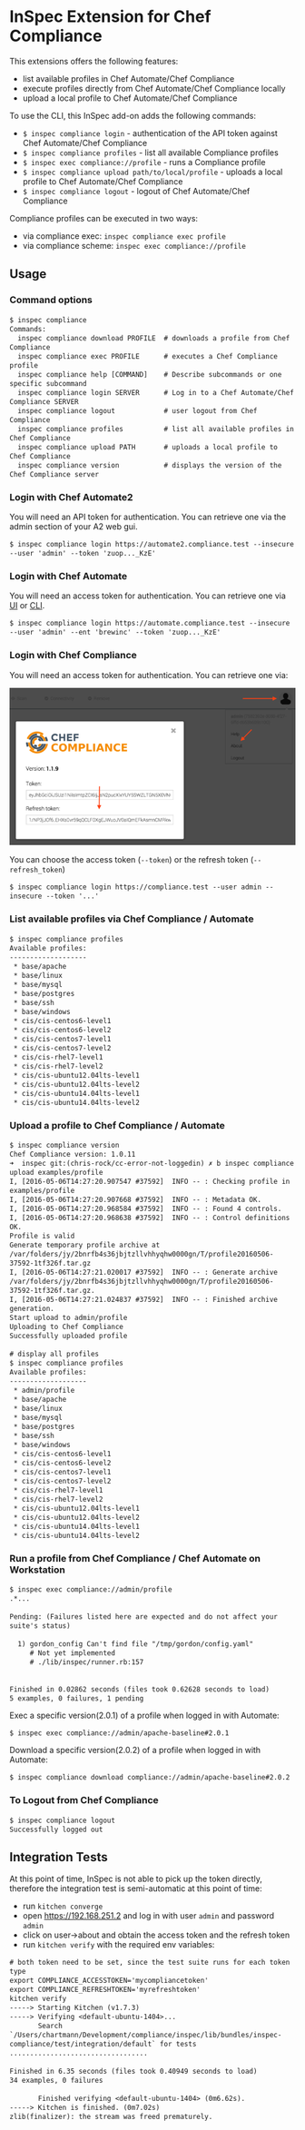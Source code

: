# InSpec Extension for Chef Compliance

This extensions offers the following features:

 - list available profiles in Chef Automate/Chef Compliance
 - execute profiles directly from Chef Automate/Chef Compliance locally
 - upload a local profile to Chef Automate/Chef Compliance

To use the CLI, this InSpec add-on adds the following commands:

 * `$ inspec compliance login` - authentication of the API token against Chef Automate/Chef Compliance
 * `$ inspec compliance profiles` - list all available Compliance profiles
 * `$ inspec exec compliance://profile` - runs a Compliance profile
 * `$ inspec compliance upload path/to/local/profile` - uploads a local profile to Chef Automate/Chef Compliance
 * `$ inspec compliance logout` - logout of Chef Automate/Chef Compliance

Compliance profiles can be executed in two ways:

- via compliance exec: `inspec compliance exec profile`
- via compliance scheme: `inspec exec compliance://profile`


## Usage

### Command options

```
$ inspec compliance
Commands:
  inspec compliance download PROFILE  # downloads a profile from Chef Compliance
  inspec compliance exec PROFILE      # executes a Chef Compliance profile
  inspec compliance help [COMMAND]    # Describe subcommands or one specific subcommand
  inspec compliance login SERVER      # Log in to a Chef Automate/Chef Compliance SERVER
  inspec compliance logout            # user logout from Chef Compliance
  inspec compliance profiles          # list all available profiles in Chef Compliance
  inspec compliance upload PATH       # uploads a local profile to Chef Compliance
  inspec compliance version           # displays the version of the Chef Compliance server
```

### Login with Chef Automate2

You will need an API token for authentication. You can retrieve one via the admin section of your A2 web gui.

```
$ inspec compliance login https://automate2.compliance.test --insecure --user 'admin' --token 'zuop..._KzE'
```

### Login with Chef Automate

You will need an access token for authentication. You can retrieve one via [UI](https://docs.chef.io/api_delivery.html) or [CLI](https://docs.chef.io/ctl_delivery.html#delivery-token).

```
$ inspec compliance login https://automate.compliance.test --insecure --user 'admin' --ent 'brewinc' --token 'zuop..._KzE'
```

### Login with Chef Compliance

You will need an access token for authentication. You can retrieve one via:

![Chef Compliance Token](images/cc-token.png)

You can choose the access token (`--token`) or the refresh token (`--refresh_token`)

```
$ inspec compliance login https://compliance.test --user admin --insecure --token '...'
```

### List available profiles via Chef Compliance / Automate

```
$ inspec compliance profiles
Available profiles:
-------------------
 * base/apache
 * base/linux
 * base/mysql
 * base/postgres
 * base/ssh
 * base/windows
 * cis/cis-centos6-level1
 * cis/cis-centos6-level2
 * cis/cis-centos7-level1
 * cis/cis-centos7-level2
 * cis/cis-rhel7-level1
 * cis/cis-rhel7-level2
 * cis/cis-ubuntu12.04lts-level1
 * cis/cis-ubuntu12.04lts-level2
 * cis/cis-ubuntu14.04lts-level1
 * cis/cis-ubuntu14.04lts-level2
```

### Upload a profile to Chef Compliance / Automate

```
$ inspec compliance version
Chef Compliance version: 1.0.11
➜  inspec git:(chris-rock/cc-error-not-loggedin) ✗ b inspec compliance upload examples/profile
I, [2016-05-06T14:27:20.907547 #37592]  INFO -- : Checking profile in examples/profile
I, [2016-05-06T14:27:20.907668 #37592]  INFO -- : Metadata OK.
I, [2016-05-06T14:27:20.968584 #37592]  INFO -- : Found 4 controls.
I, [2016-05-06T14:27:20.968638 #37592]  INFO -- : Control definitions OK.
Profile is valid
Generate temporary profile archive at /var/folders/jy/2bnrfb4s36jbjtzllvhhyqhw0000gn/T/profile20160506-37592-1tf326f.tar.gz
I, [2016-05-06T14:27:21.020017 #37592]  INFO -- : Generate archive /var/folders/jy/2bnrfb4s36jbjtzllvhhyqhw0000gn/T/profile20160506-37592-1tf326f.tar.gz.
I, [2016-05-06T14:27:21.024837 #37592]  INFO -- : Finished archive generation.
Start upload to admin/profile
Uploading to Chef Compliance
Successfully uploaded profile

# display all profiles
$ inspec compliance profiles
Available profiles:
-------------------
 * admin/profile
 * base/apache
 * base/linux
 * base/mysql
 * base/postgres
 * base/ssh
 * base/windows
 * cis/cis-centos6-level1
 * cis/cis-centos6-level2
 * cis/cis-centos7-level1
 * cis/cis-centos7-level2
 * cis/cis-rhel7-level1
 * cis/cis-rhel7-level2
 * cis/cis-ubuntu12.04lts-level1
 * cis/cis-ubuntu12.04lts-level2
 * cis/cis-ubuntu14.04lts-level1
 * cis/cis-ubuntu14.04lts-level2
```

### Run a profile from Chef Compliance / Chef Automate on Workstation

```
$ inspec exec compliance://admin/profile
.*...

Pending: (Failures listed here are expected and do not affect your suite's status)

  1) gordon_config Can't find file "/tmp/gordon/config.yaml"
     # Not yet implemented
     # ./lib/inspec/runner.rb:157


Finished in 0.02862 seconds (files took 0.62628 seconds to load)
5 examples, 0 failures, 1 pending
```

Exec a specific version(2.0.1) of a profile when logged in with Automate:

```
$ inspec exec compliance://admin/apache-baseline#2.0.1
```

Download a specific version(2.0.2) of a profile when logged in with Automate:
```
$ inspec compliance download compliance://admin/apache-baseline#2.0.2
```

### To Logout from Chef Compliance

```
$ inspec compliance logout
Successfully logged out
```

## Integration Tests

At this point of time, InSpec is not able to pick up the token directly, therefore the integration test is semi-automatic at this point of time:

 * run `kitchen converge`
 * open https://192.168.251.2 and log in with user `admin` and password `admin`
 * click on user->about and obtain the access token and the refresh token
 * run `kitchen verify` with the required env variables:

```
# both token need to be set, since the test suite runs for each token type
export COMPLIANCE_ACCESSTOKEN='mycompliancetoken'
export COMPLIANCE_REFRESHTOKEN='myrefreshtoken'
kitchen verify
-----> Starting Kitchen (v1.7.3)
-----> Verifying <default-ubuntu-1404>...
       Search `/Users/chartmann/Development/compliance/inspec/lib/bundles/inspec-compliance/test/integration/default` for tests
..................................

Finished in 6.35 seconds (files took 0.40949 seconds to load)
34 examples, 0 failures

       Finished verifying <default-ubuntu-1404> (0m6.62s).
-----> Kitchen is finished. (0m7.02s)
zlib(finalizer): the stream was freed prematurely.
```
